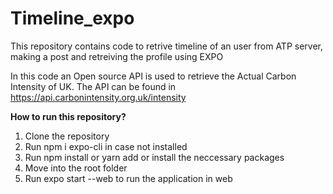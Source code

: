 # Timeline_expo
This repository contains code to retrive timeline of an user from ATP server, making a post and retreiving the profile using EXPO 

In this code an Open source API is used to retrieve the Actual Carbon Intensity of UK. The API can be found in https://api.carbonintensity.org.uk/intensity

**How to run this repository?**
1. Clone the repository
2. Run npm i expo-cli in case not installed
3. Run npm install or yarn add or install the neccessary packages
4. Move into the root folder
5. Run expo start --web to run the application in web
